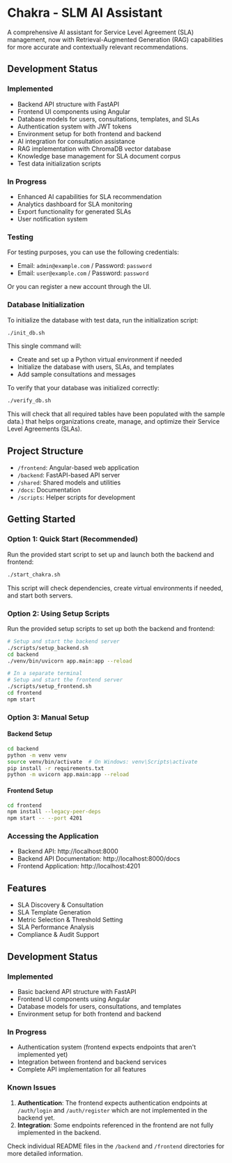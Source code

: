 # Chakra - SLM AI Assistant

A comprehensive AI assistant for Service Level Agreement (SLA) management, now with Retrieval-Augmented Generation (RAG) capabilities for more accurate and contextually relevant recommendations.

## Development Status

### Implemented
- Backend API structure with FastAPI
- Frontend UI components using Angular
- Database models for users, consultations, templates, and SLAs
- Authentication system with JWT tokens
- Environment setup for both frontend and backend
- AI integration for consultation assistance
- RAG implementation with ChromaDB vector database
- Knowledge base management for SLA document corpus
- Test data initialization scripts

### In Progress
- Enhanced AI capabilities for SLA recommendation
- Analytics dashboard for SLA monitoring
- Export functionality for generated SLAs
- User notification system

### Testing
For testing purposes, you can use the following credentials:
- Email: `admin@example.com` / Password: `password`
- Email: `user@example.com` / Password: `password`

Or you can register a new account through the UI.

### Database Initialization
To initialize the database with test data, run the initialization script:

```bash
./init_db.sh
```

This single command will:
- Create and set up a Python virtual environment if needed
- Initialize the database with users, SLAs, and templates
- Add sample consultations and messages

To verify that your database was initialized correctly:

```bash
./verify_db.sh
```

This will check that all required tables have been populated with the sample data.) that helps organizations create, manage, and optimize their Service Level Agreements (SLAs).

## Project Structure

- `/frontend`: Angular-based web application
- `/backend`: FastAPI-based API server
- `/shared`: Shared models and utilities
- `/docs`: Documentation
- `/scripts`: Helper scripts for development

## Getting Started

### Option 1: Quick Start (Recommended)

Run the provided start script to set up and launch both the backend and frontend:

```bash
./start_chakra.sh
```

This script will check dependencies, create virtual environments if needed, and start both servers.

### Option 2: Using Setup Scripts

Run the provided setup scripts to set up both the backend and frontend:

```bash
# Setup and start the backend server
./scripts/setup_backend.sh
cd backend
./venv/bin/uvicorn app.main:app --reload

# In a separate terminal
# Setup and start the frontend server
./scripts/setup_frontend.sh
cd frontend
npm start
```

### Option 3: Manual Setup

#### Backend Setup

```bash
cd backend
python -m venv venv
source venv/bin/activate  # On Windows: venv\Scripts\activate
pip install -r requirements.txt
python -m uvicorn app.main:app --reload
```

#### Frontend Setup

```bash
cd frontend
npm install --legacy-peer-deps
npm start -- --port 4201
```

### Accessing the Application

- Backend API: http://localhost:8000
- Backend API Documentation: http://localhost:8000/docs
- Frontend Application: http://localhost:4201

## Features

- SLA Discovery & Consultation
- SLA Template Generation
- Metric Selection & Threshold Setting
- SLA Performance Analysis
- Compliance & Audit Support

## Development Status

### Implemented
- Basic backend API structure with FastAPI
- Frontend UI components using Angular
- Database models for users, consultations, and templates
- Environment setup for both frontend and backend

### In Progress
- Authentication system (frontend expects endpoints that aren't implemented yet)
- Integration between frontend and backend services
- Complete API implementation for all features

### Known Issues
1. **Authentication**: The frontend expects authentication endpoints at `/auth/login` and `/auth/register` which are not implemented in the backend yet.
2. **Integration**: Some endpoints referenced in the frontend are not fully implemented in the backend.

Check individual README files in the `/backend` and `/frontend` directories for more detailed information.